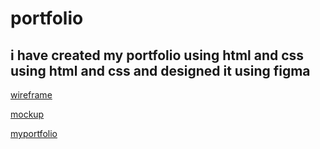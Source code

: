 # portfolio

## i have created my portfolio using html and css using html and css and designed it using figma

[wireframe](https://www.figma.com/file/ruN27HduZUqbXy7vqxBPuU/protofilo-wireframe?type=design&node-id=0-1&mode=design&t=g6nQGnEIN2EMD1EP-0)

[mockup](https://www.figma.com/file/Yfjsmatshu6m7ZklHMgBtE/protofilo-wireframe-(Copy)?type=design&mode=design&t=lZHeE9GFHsv4frdk-0)

[myportfolio](https://sanadhantash.github.io/portfolio/)